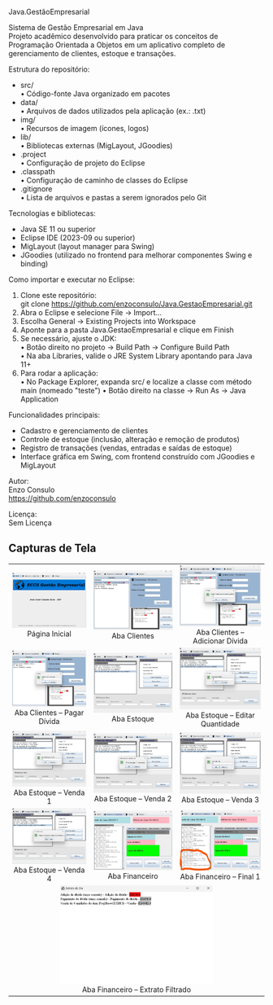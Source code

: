 Java.GestãoEmpresarial

Sistema de Gestão Empresarial em Java  
Projeto acadêmico desenvolvido para praticar os conceitos de Programação Orientada a Objetos em um aplicativo completo de gerenciamento de clientes, estoque e transações.

Estrutura do repositório:

* src/  
  • Código-fonte Java organizado em pacotes  
* data/  
  • Arquivos de dados utilizados pela aplicação (ex.: .txt)  
* img/  
  • Recursos de imagem (ícones, logos)  
* lib/  
  • Bibliotecas externas (MigLayout, JGoodies)  
* .project  
  • Configuração de projeto do Eclipse  
* .classpath  
  • Configuração de caminho de classes do Eclipse  
* .gitignore  
  • Lista de arquivos e pastas a serem ignorados pelo Git  

Tecnologias e bibliotecas:

* Java SE 11 ou superior  
* Eclipse IDE (2023-09 ou superior)  
* MigLayout (layout manager para Swing)  
* JGoodies (utilizado no frontend para melhorar componentes Swing e binding)  

Como importar e executar no Eclipse:

1. Clone este repositório:  
   git clone https://github.com/enzoconsulo/Java.GestaoEmpresarial.git  
2. Abra o Eclipse e selecione File → Import…  
3. Escolha General → Existing Projects into Workspace  
4. Aponte para a pasta Java.GestaoEmpresarial e clique em Finish  
5. Se necessário, ajuste o JDK:  
   • Botão direito no projeto → Build Path → Configure Build Path  
   • Na aba Libraries, valide o JRE System Library apontando para Java 11+  
6. Para rodar a aplicação:  
   • No Package Explorer, expanda src/ e localize a classe com método main (nomeado "teste") 
   • Botão direito na classe → Run As → Java Application  

Funcionalidades principais:

* Cadastro e gerenciamento de clientes  
* Controle de estoque (inclusão, alteração e remoção de produtos)  
* Registro de transações (vendas, entradas e saídas de estoque)  
* Interface gráfica em Swing, com frontend construído com JGoodies e MigLayout  

Autor:  
Enzo Consulo  
https://github.com/enzoconsulo  

Licença:  
Sem Licença 

## Capturas de Tela

<table>
  <tr>
    <td align="center">
      <img src="MainProjeto/img_RunningProject/PaginaInicial.jpg" width="300px"/><br/>
      Página Inicial
    </td>
    <td align="center">
      <img src="MainProjeto/img_RunningProject/AbaClientes.jpg" width="300px"/><br/>
      Aba Clientes
    </td>
    <td align="center">
      <img src="MainProjeto/img_RunningProject/AbaClientesAdicionarDivida.jpg" width="300px"/><br/>
      Aba Clientes – Adicionar Dívida
    </td>
  </tr>
  <tr>
    <td align="center">
      <img src="MainProjeto/img_RunningProject/AbaClientesPagarDivida.jpg" width="300px"/><br/>
      Aba Clientes – Pagar Dívida
    </td>
    <td align="center">
      <img src="MainProjeto/img_RunningProject/AbaEstoque.jpg" width="300px"/><br/>
      Aba Estoque
    </td>
    <td align="center">
      <img src="MainProjeto/img_RunningProject/AbaEstoqueEditarQuantidade.jpg" width="300px"/><br/>
      Aba Estoque – Editar Quantidade
    </td>
  </tr>
  <tr>
    <td align="center">
      <img src="MainProjeto/img_RunningProject/AbaEstoqueVenda1.jpg" width="300px"/><br/>
      Aba Estoque – Venda 1
    </td>
    <td align="center">
      <img src="MainProjeto/img_RunningProject/AbaEstoqueVenda2.jpg" width="300px"/><br/>
      Aba Estoque – Venda 2
    </td>
    <td align="center">
      <img src="MainProjeto/img_RunningProject/AbaEstoqueVenda3.jpg" width="300px"/><br/>
      Aba Estoque – Venda 3
    </td>
  </tr>
  <tr>
    <td align="center">
      <img src="MainProjeto/img_RunningProject/AbaEstoqueVenda4.jpg" width="300px"/><br/>
      Aba Estoque – Venda 4
    </td>
    <td align="center">
      <img src="MainProjeto/img_RunningProject/AbaFinanceiro.jpg" width="300px"/><br/>
      Aba Financeiro
    </td>
    <td align="center">
      <img src="MainProjeto/img_RunningProject/AbaFinanceiroFinal1.jpg" width="300px"/><br/>
      Aba Financeiro – Final 1
    </td>
  </tr>
  <tr>
    <td align="center" colspan="3">
      <img src="MainProjeto/img_RunningProject/AbaFinanceiroFinal1Extratofiltrado.jpg" width="300px"/><br/>
      Aba Financeiro – Extrato Filtrado
    </td>
  </tr>
</table>
